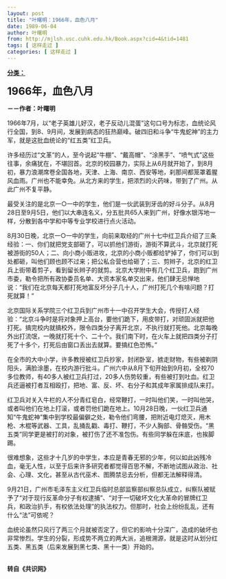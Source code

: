 ```yaml
---
layout: post
title: "叶曙明：1966年，血色八月"
date: 1989-06-04
author: 叶曙明
from: http://mjlsh.usc.cuhk.edu.hk/Book.aspx?cid=4&tid=1481
tags: [ 这样走过 ]
categories: [ 这样走过 ]
---
```


<div style="margin: 15px 10px 10px 0px;">
 <div>
  <span id="ctl00_ContentPlaceHolder1_chapter1_SubjectLabel" style="font-weight:bold;text-decoration:underline;">
   分类：
  </span>
 </div>
 <p>
  <strong>
   <font size="5">
    1966年，血色八月
   </font>
  </strong>
 </p>
 <p>
  <strong>
   －－作者：叶曙明
  </strong>
 </p>
 <p>
  1966年7月，以“老子英雄儿好汉，老子反动儿混蛋”这句口号为标志，血统论风行全国，到8、9月间，发展到病态的狂热巅峰。破四旧和斗争“牛鬼蛇神”的主力军，就是这批血统论的“红五类”红卫兵。
 </p>
 <p>
  许多经历过“文革”的人，至今说起“牛棚”、“戴高帽”、“涂黑手”、“喷气式”这些往事，余痛犹在，不堪回首。北京的校园暴力，实际上从6月就开始了，到8月初，暴力浪潮席卷全国各地，天津、上海、南京、西安等地，刹那间都笼罩着腥风血雨。广州也不能幸免。从北方来的学生，把浓烈的火药味，带到了广州。从此广州不复平静。
 </p>
 <p>
  最受关注的是北京一○一中的学生，他们是一伙武装到牙齿的好斗分子。从8月28日至9月5日，他们以大串连名义，分五批共65人来到广州，好像水银泻地一样，分散到各中学和中等专业学校进行点火活动。
 </p>
 <p>
  8月30日晚，北京一○一中的学生，向前来取经的广州十七中红卫兵介绍了三条经验：一、你们就把党支部砸了，可以抓他们游街，游街不算武斗，北京就打死被游街的50人；二、向小商小贩进攻，北京的小商小贩都给铲掉了，你们可以到处都砸，叫他们顾也顾不过来；把公私合营也给砸了；三、剪辫子，北京的红卫兵上街带着剪子，看到留长辫子的就剪。北京大学附中有几个红卫兵，跑到广州市委，勒令把所有政协委员名单、大资本家名单交出来，他们肆无忌惮地说：“我们在北京每天都打死地富反坏分子几十人，广州打死几个有啥问题？打死就算！”
 </p>
 <p>
  北京国际关系学院三个红卫兵到广州市十一中召开学生大会，传授打人经验：“北京斗争时是将对象押上高台，要他们跪下，用皮带打，对顽固派就把他打死。搞完校内就搞校外，限令四类分子离开北京，不执行就打死他。北京每晚外出打流氓，一晚就打死十个、二十个。我们南下时，在火车上就把四类分子打死了十多个，打死后由窗口丢出去就算。要搞红色恐怖。”
 </p>
 <p>
  在全市的大中小学，许多教授被红卫兵抄家，封闭卧室，掳走财物，有些被剃阴阳头，满脸涂墨，在校内游行批斗。广州六中从8月下旬开始到9月初，全校70多位教师，有40多人被红卫兵打过，20多人伤势较重，有些被打到吐血。红卫兵还逼被打者互相殴打，把地、富、反、坏、右分子和其成年家属排成队来打。
 </p>
 <p>
  红卫兵对关入牛栏的人不分青红皂白，经常鞭打，一时叫他们笑，一时叫他哭，或者叫他们在地上打滚，或者罚他们跪在地上。10月28日晚，一伙红卫兵通知“牛鬼蛇神”集中到学校最偏僻之处，勒令他们弯腰，把附近电灯熄灭，用木枪、木棍等武器、工具，乱捅乱戳、毒打、鞭打，不少人胸部、骨骼受伤。“黑五类”同学更是被打的对象，被打伤了还不准包伤。有些同学躲在床底，也挨脚踢。
 </p>
 <p>
  很难想象，这些才十几岁的中学生，本应是青春无邪的少年，何以如此凶残冷血，毫无人性，以至于后来许多研究者都觉得百思不解，不断地试图从政治、社会、心理、文化，甚至从古代巫术、图腾禁忌去分析，但都无法解释得清。
 </p>
 <p>
  9月21日，广州市毛泽东主义红卫兵临时总部监察部纠察总队成立，纠察队被赋予了“对于现行反革命分子有权逮捕”、“对于一切破坏文化大革命的冒牌红卫兵，和政治扒手，有权依法处理”的执法权力。但那时，社会上纷纷乱乱，还有什么“法”可依呢？
 </p>
 <p>
  血统论虽然只风行了两三个月就被否定了，但它的影响十分深广，造成的破坏也非常惨烈。学生的分裂，形成势不两立的两大派，追根溯源，就是这时从划分红五类、黑五类（后来发展到黑七类、黑十一类）开始的。
 </p>
 <p>
  <br/>
  <strong>
   转自《共识网》
  </strong>
 </p>
</div>

